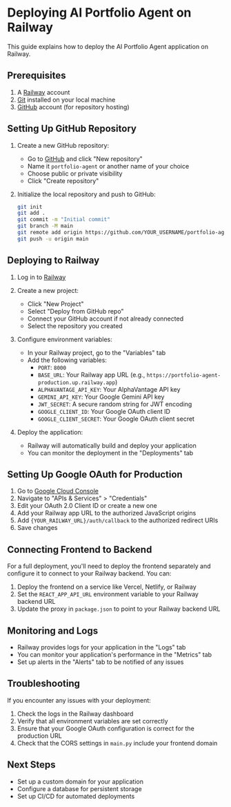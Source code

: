# Deploying AI Portfolio Agent on Railway

This guide explains how to deploy the AI Portfolio Agent application on Railway.

## Prerequisites

1. A [Railway](https://railway.app/) account
2. [Git](https://git-scm.com/) installed on your local machine
3. [GitHub](https://github.com/) account (for repository hosting)

## Setting Up GitHub Repository

1. Create a new GitHub repository:
   - Go to [GitHub](https://github.com/) and click "New repository"
   - Name it `portfolio-agent` or another name of your choice
   - Choose public or private visibility
   - Click "Create repository"

2. Initialize the local repository and push to GitHub:
   ```bash
   git init
   git add .
   git commit -m "Initial commit"
   git branch -M main
   git remote add origin https://github.com/YOUR_USERNAME/portfolio-agent.git
   git push -u origin main
   ```

## Deploying to Railway

1. Log in to [Railway](https://railway.app/)

2. Create a new project:
   - Click "New Project"
   - Select "Deploy from GitHub repo"
   - Connect your GitHub account if not already connected
   - Select the repository you created

3. Configure environment variables:
   - In your Railway project, go to the "Variables" tab
   - Add the following variables:
     - `PORT`: `8000`
     - `BASE_URL`: Your Railway app URL (e.g., `https://portfolio-agent-production.up.railway.app`)
     - `ALPHAVANTAGE_API_KEY`: Your AlphaVantage API key
     - `GEMINI_API_KEY`: Your Google Gemini API key
     - `JWT_SECRET`: A secure random string for JWT encoding
     - `GOOGLE_CLIENT_ID`: Your Google OAuth client ID
     - `GOOGLE_CLIENT_SECRET`: Your Google OAuth client secret

4. Deploy the application:
   - Railway will automatically build and deploy your application
   - You can monitor the deployment in the "Deployments" tab

## Setting Up Google OAuth for Production

1. Go to [Google Cloud Console](https://console.cloud.google.com/)
2. Navigate to "APIs & Services" > "Credentials"
3. Edit your OAuth 2.0 Client ID or create a new one
4. Add your Railway app URL to the authorized JavaScript origins
5. Add `{YOUR_RAILWAY_URL}/auth/callback` to the authorized redirect URIs
6. Save changes

## Connecting Frontend to Backend

For a full deployment, you'll need to deploy the frontend separately and configure it to connect to your Railway backend. You can:

1. Deploy the frontend on a service like Vercel, Netlify, or Railway
2. Set the `REACT_APP_API_URL` environment variable to your Railway backend URL
3. Update the proxy in `package.json` to point to your Railway backend URL

## Monitoring and Logs

- Railway provides logs for your application in the "Logs" tab
- You can monitor your application's performance in the "Metrics" tab
- Set up alerts in the "Alerts" tab to be notified of any issues

## Troubleshooting

If you encounter any issues with your deployment:

1. Check the logs in the Railway dashboard
2. Verify that all environment variables are set correctly
3. Ensure that your Google OAuth configuration is correct for the production URL
4. Check that the CORS settings in `main.py` include your frontend domain

## Next Steps

- Set up a custom domain for your application
- Configure a database for persistent storage
- Set up CI/CD for automated deployments 